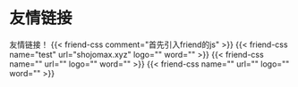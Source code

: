 # 友情链接



友情链接！
{{< friend-css comment="首先引入friend的js" >}}
{{< friend-css name="test" url="shojomax.xyz" logo="" word="" >}}
{{< friend-css name="" url="" logo="" word="" >}}
{{< friend-css name="" url="" logo="" word="" >}}
